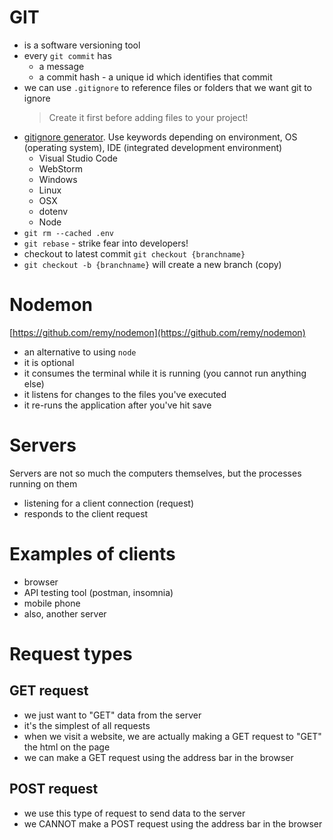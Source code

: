 # GIT

- is a software versioning tool
- every `git commit` has
    - a message
    - a commit hash - a unique id which identifies that commit
- we can use `.gitignore` to reference files or folders that we want git to ignore
    > Create it first before adding files to your project!
- [gitignore generator](https://www.toptal.com/developers/gitignore). Use keywords depending on environment, OS (operating system), IDE (integrated development environment)
    - Visual Studio Code
    - WebStorm
    - Windows
    - Linux
    - OSX
    - dotenv
    - Node
- `git rm --cached .env`
- `git rebase` - strike fear into developers!
- checkout to latest commit `git checkout {branchname}`
- `git checkout -b {branchname}` will create a new branch (copy)

# Nodemon

[https://github.com/remy/nodemon](https://github.com/remy/nodemon)

- an alternative to using `node`
- it is optional
- it consumes the terminal while it is running (you cannot run anything else)
- it listens for changes to the files you've executed
- it re-runs the application after you've hit save

# Servers

Servers are not so much the computers themselves, but the processes running on them

- listening for a client connection (request)
- responds to the client request

# Examples of clients

- browser
- API testing tool (postman, insomnia)
- mobile phone
- also, another server

# Request types

## GET request

- we just want to "GET" data from the server
- it's the simplest of all requests
- when we visit a website, we are actually making a GET request to "GET" the html on the page
- we can make a GET request using the address bar in the browser

## POST request

- we use this type of request to send data to the server
- we CANNOT make a POST request using the address bar in the browser

